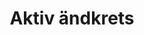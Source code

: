 ---
title: 'Aktiv ändkrets'
symbol_image: 'symbols/bl/13.svg'
weight: 13
card: true
card_color: 'bg-symbol-red'
---